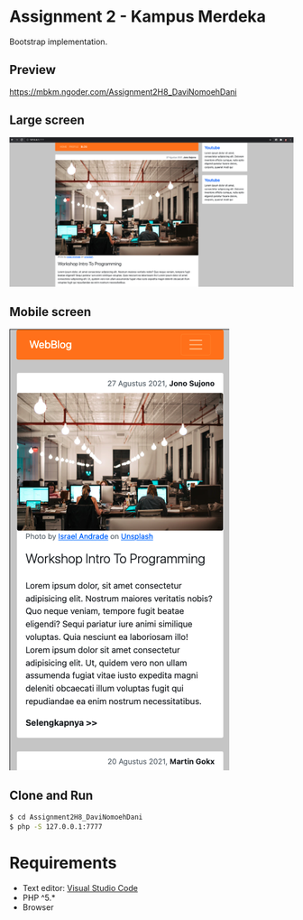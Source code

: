 # Assignment 2 - Kampus Merdeka
Bootstrap implementation.

## Preview
https://mbkm.ngoder.com/Assignment2H8_DaviNomoehDani

## Large screen
![html_only.png](screenshots/large.png)

## Mobile screen
![html_only.png](screenshots/mobile.png)

## Clone and Run
```sh
$ cd Assignment2H8_DaviNomoehDani
$ php -S 127.0.0.1:7777
```

# Requirements
- Text editor: [Visual Studio Code](https://code.visualstudio.com/)
- PHP ^5.*
- Browser
